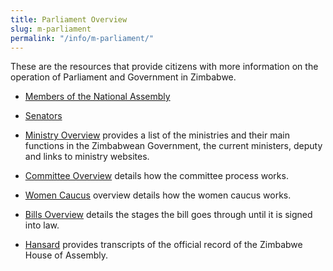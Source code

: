 ```yaml
---
title: Parliament Overview
slug: m-parliament
permalink: "/info/m-parliament/"
---
```


These are the resources that provide citizens with more information on the operation of Parliament and Government in Zimbabwe.

- [Members of the National Assembly](/organisation/parliament/people "")

- [Senators](/position/senator/ "") 

- [Ministry Overview](ministry-overview) provides a list of the ministries and their main functions in the Zimbabwean Government, the current ministers, deputy and links to ministry websites.

- [Committee Overview](committee-overview) details how the committee process works.

- [Women Caucus](women-caucus) overview details how the women caucus works.

- [Bills Overview](bills-overview) details the stages the bill goes through until it is signed into law.

- [Hansard](hansard) provides transcripts of the official record of the Zimbabwe House of Assembly.
